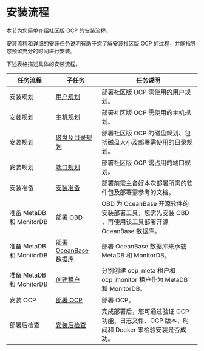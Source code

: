 # 安装流程

本节为您简单介绍社区版 OCP 的安装流程。

安装流程和详细的安装任务说明有助于您了解安装社区版 OCP 的过程，并能指导您预留充分的时间进行安装。

下述表格描述具体的安装流程。

|         任务流程          |                               子任务                               |                               任务说明                               |
|-----------------------|-----------------------------------------------------------------|------------------------------------------------------------------|
| 安装规划                  | [用户规划](300.installation-planning/100.user-planning.md)             | 部署社区版 OCP 需使用的用户规划。                                              |
| 安装规划                  | [主机规划](300.installation-planning/200.host-planning.md)             | 部署社区版 OCP 需使用的主机规划。                                              |
| 安装规划                  | [磁盘及目录规划](300.installation-planning/300.disk-and-directory-management.md)          | 部署社区版 OCP 的磁盘规划、包括磁盘大小及部署需使用的目录规划。                               |
| 安装规划                  | [端口规划](300.installation-planning/400.port-planning.md)             | 部署社区版 OCP 需占用的端口规划。                                              |
| 安装准备                  | [安装准备](../200.deployment-guide/400.installation-preparation.md)             | 部署前需主备好本次部署所需的软件包及部署需参考的文档。                                      |
| 准备 MetaDB 和 MonitorDB | [部署 OBD](500.prepare-metadb-and-monitordb/100.deploy-obd.md)           | OBD 为 OceanBase 开源软件的安装部署工具，您需先安装 OBD ，再使用该工具部署开源 OceanBase 数据库。 |
| 准备 MetaDB 和 MonitorDB | [部署 OceanBase 数据库](500.prepare-metadb-and-monitordb/200.deploy-the-oceanbase-database.md) | 部署 OceanBase 数据库来承载 MetaDB 和 MonitorDB。                          |
| 准备 MetaDB 和 MonitorDB | [创建租户](500.prepare-metadb-and-monitordb/300.deploy-create-a-tenant.md)             | 分别创建 ocp_meta 租户和 ocp_monitor 租户作为 MetaDB       和 MonitorDB。     |
| 安装 OCP                | [部署 OCP](../200.deployment-guide/600.deploy-ocp.md)           | 部署 OCP。                                                          |
| 部署后检查                 | [安装后检查](../200.deployment-guide/700.check-after-installation.md)            | 完成部署后，您可通过验证 OCP 功能、日志文件、OCP 版本、时间和 Docker 来检验安装是否成功。            |
